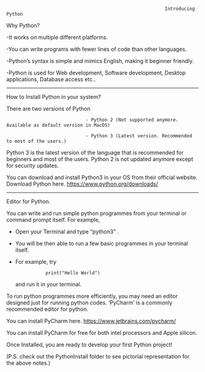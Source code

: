                                                               Introducing Python


Why Python?

-It works on multiple different platforms.

-You can write programs with fewer lines of code than other languages.

-Python’s syntax is simple and mimics English, making it beginner friendly.

-Python is used for Web development, Software development, Desktop applications, Database access etc..

-----------------------------------------------------------------------------------------------------------------------------------------------------------

How to Install Python in your system?

There are two versions of Python 

                                 - Python 2 (Not supported anymore. Available as default version in MacOS)
                                 
                                 - Python 3 (Latest version. Recommended to most of the users.)
                                 
		                                                                
Python 3 is the latest version of the language that is recommended for beginners and most of the users. Python 2 is not updated anymore except for security updates.

You can download and install Python3 in your OS from their official website. Download Python here. https://www.python.org/downloads/

--------------------------------------------------------------------------------------------------------------------------------------------------------------------

Editor for Python.


You can write and run simple python programmes from your terminal or command prompt itself. For example,

- Open your Terminal and type “python3” .
- You will be then able to run a few basic programmes in your terminal itself.
- For example, try 
                 
                 print("Hello World")
                 
  and run it in your terminal. 
  


To run python programmes more efficiently, you may need an editor designed just for running python codes. ‘PyCharm’ is a commonly recommended editor for python. 

You can install PyCharm here. https://www.jetbrains.com/pycharm/

You can install PyCharm for free for both intel processors and Apple silicon.

Once Installed, you are ready to develop your first Python project!

(P.S. check out the PythonInstall folder to see pictorial representation for the above notes.)




